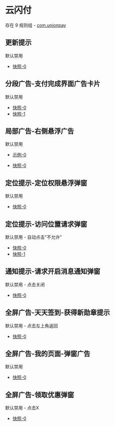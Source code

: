 # 云闪付

存在 9 规则组 - [com.unionpay](/src/apps/com.unionpay.ts)

## 更新提示

默认禁用

- [快照-0](https://i.gkd.li/i/12727278)

## 分段广告-支付完成界面广告卡片

默认禁用

- [快照-0](https://i.gkd.li/i/13070564)
- [快照-1](https://i.gkd.li/i/13070974)

## 局部广告-右侧悬浮广告

默认禁用

- [示例-0](https://m.gkd.li/57941037/0f4f6a7f-55ce-4f87-a4cb-97e9c7107359)

- [快照-0](https://i.gkd.li/i/14586427)

## 定位提示-定位权限悬浮弹窗

默认禁用

- [快照-0](https://i.gkd.li/i/13634882)

## 定位提示-访问位置请求弹窗

默认禁用 - 自动点击"不允许"

- [快照-0](https://i.gkd.li/i/12695773)
- [快照-1](https://i.gkd.li/i/14209001)

## 通知提示-请求开启消息通知弹窗

默认禁用 - 点击关闭

- [快照-0](https://i.gkd.li/i/12695736)

## 全屏广告-天天签到-获得新勋章提示

默认禁用 - 点击左上角返回

- [快照-0](https://i.gkd.li/i/13440341)

## 全屏广告-我的页面-弹窗广告

默认禁用

- [快照-0](https://i.gkd.li/i/13440341)

## 全屏广告-领取优惠弹窗

默认禁用 - 点击X

- [快照-0](https://i.gkd.li/i/13848688)

